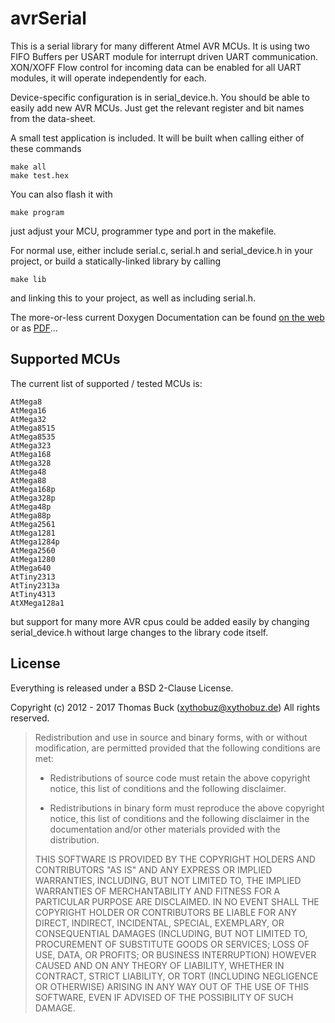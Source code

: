# avrSerial

This is a serial library for many different Atmel AVR MCUs. It is using two FIFO Buffers per USART module for interrupt driven UART communication. XON/XOFF Flow control for incoming data can be enabled for all UART modules, it will operate independently for each.

Device-specific configuration is in serial_device.h. You should be able to easily add new AVR MCUs. Just get the relevant register and bit names from the data-sheet.

A small test application is included. It will be built when calling either of these commands

    make all
    make test.hex

You can also flash it with

    make program

just adjust your MCU, programmer type and port in the makefile.

For normal use, either include serial.c, serial.h and serial_device.h in your project, or build a statically-linked library by calling

    make lib

and linking this to your project, as well as including serial.h.

The more-or-less current Doxygen Documentation can be found [on the web](http://www.xythobuz.de/avrserial/) or as [PDF](http://www.xythobuz.de/avrserial.pdf)...

## Supported MCUs

The current list of supported / tested MCUs is:

    AtMega8
    AtMega16
    AtMega32
    AtMega8515
    AtMega8535
    AtMega323
    AtMega168
    AtMega328
    AtMega48
    AtMega88
    AtMega168p
    AtMega328p
    AtMega48p
    AtMega88p
    AtMega2561
    AtMega1281
    AtMega1284p
    AtMega2560
    AtMega1280
    AtMega640
    AtTiny2313
    AtTiny2313a
    AtTiny4313
    AtXMega128a1

but support for many more AVR cpus could be added easily by changing serial_device.h without large changes to the library code itself.

## License

Everything is released under a BSD 2-Clause License.

Copyright (c) 2012 - 2017 Thomas Buck (xythobuz@xythobuz.de)
All rights reserved.

> Redistribution and use in source and binary forms, with or without
> modification, are permitted provided that the following conditions
> are met:
>
>  - Redistributions of source code must retain the above copyright notice,
>    this list of conditions and the following disclaimer.
>
>  - Redistributions in binary form must reproduce the above copyright
>    notice, this list of conditions and the following disclaimer in the
>    documentation and/or other materials provided with the distribution.
>
> THIS SOFTWARE IS PROVIDED BY THE COPYRIGHT HOLDERS AND CONTRIBUTORS
> "AS IS" AND ANY EXPRESS OR IMPLIED WARRANTIES, INCLUDING, BUT NOT LIMITED
> TO, THE IMPLIED WARRANTIES OF MERCHANTABILITY AND FITNESS FOR A PARTICULAR
> PURPOSE ARE DISCLAIMED. IN NO EVENT SHALL THE COPYRIGHT HOLDER OR
> CONTRIBUTORS BE LIABLE FOR ANY DIRECT, INDIRECT, INCIDENTAL, SPECIAL,
> EXEMPLARY, OR CONSEQUENTIAL DAMAGES (INCLUDING, BUT NOT LIMITED TO,
> PROCUREMENT OF SUBSTITUTE GOODS OR SERVICES; LOSS OF USE, DATA, OR
> PROFITS; OR BUSINESS INTERRUPTION) HOWEVER CAUSED AND ON ANY THEORY OF
> LIABILITY, WHETHER IN CONTRACT, STRICT LIABILITY, OR TORT (INCLUDING
> NEGLIGENCE OR OTHERWISE) ARISING IN ANY WAY OUT OF THE USE OF THIS
> SOFTWARE, EVEN IF ADVISED OF THE POSSIBILITY OF SUCH DAMAGE.

